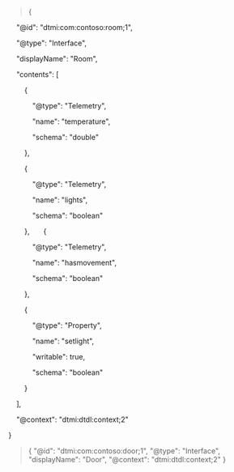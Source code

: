 >{

    "@id": "dtmi:com:contoso:room;1",

    "@type": "Interface",

    "displayName": "Room",

    "contents": [

        {

            "@type": "Telemetry",

            "name": "temperature",

            "schema": "double"

        },       

        {

            "@type": "Telemetry",

            "name": "lights",

            "schema": "boolean"

        },       {

            "@type": "Telemetry",

            "name": "hasmovement",

            "schema": "boolean"

        },

        {

            "@type": "Property",

            "name": "setlight",

            "writable": true,

            "schema": "boolean"

        }

    ],

    "@context": "dtmi:dtdl:context;2"

}   

> {
    "@id": "dtmi:com:contoso:door;1",
    "@type": "Interface",
    "displayName": "Door",
    "@context": "dtmi:dtdl:context;2"
}

> 
